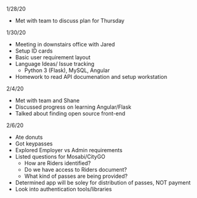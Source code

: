 1/28/20
  - Met with team to discuss plan for Thursday

1/30/20
  - Meeting in downstairs office with Jared
  - Setup ID cards
  - Basic user requirement layout
  - Language Ideas/ Issue tracking
    - Python 3 (Flask), MySQL, Angular
  - Homework to read API documenation and setup workstation
  
2/4/20
  - Met with team and Shane
  - Discussed progress on learning Angular/Flask
  - Talked about finding open source front-end 
  
2/6/20
  - Ate donuts
  - Got keypasses
  - Explored Employer vs Admin requirements
  - Listed questions for Mosabi/CityGO
    - How are Riders identified?
    - Do we have access to Riders document?
    - What kind of passes are being provided?
  - Determined app will be soley for distribution of passes, NOT payment
  - Look into authentication tools/libraries
